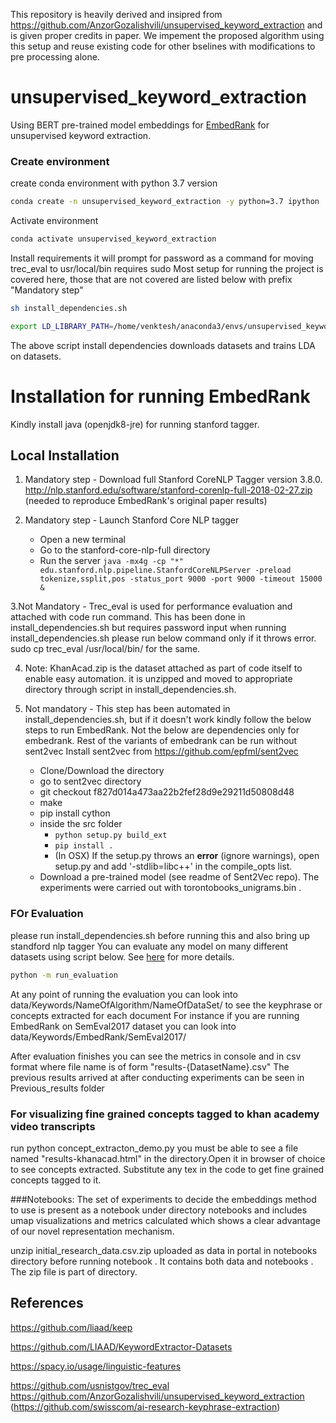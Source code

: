 This repository is heavily derived and insipred from https://github.com/AnzorGozalishvili/unsupervised_keyword_extraction and is given proper credits in paper. We impement the proposed algorithm using this setup and reuse existing code for other bselines with modifications to pre processing alone.

# unsupervised_keyword_extraction
Using BERT pre-trained model embeddings for [EmbedRank](https://github.com/swisscom/ai-research-keyphrase-extraction) for unsupervised keyword extraction.


###  Create environment
create conda environment with python 3.7 version
```bash
conda create -n unsupervised_keyword_extraction -y python=3.7 ipython
```

Activate environment
```bash
conda activate unsupervised_keyword_extraction
```

Install requirements it will prompt for password as a command for moving trec_eval to usr/local/bin requires sudo
Most setup for running the project is covered here, those that are not covered are listed below with prefix "Mandatory step"
```bash
sh install_dependencies.sh

export LD_LIBRARY_PATH=/home/venktesh/anaconda3/envs/unsupervised_keyword_extraction/lib

```
The above script install dependencies downloads datasets 
and trains LDA on datasets.

# Installation for running EmbedRank

Kindly install java (openjdk8-jre) for running stanford tagger.
## Local Installation

1. Mandatory step -  Download full Stanford CoreNLP Tagger version 3.8.0.
http://nlp.stanford.edu/software/stanford-corenlp-full-2018-02-27.zip (needed to reproduce EmbedRank's original paper results)




2.  Mandatory step - Launch Stanford Core NLP tagger
    * Open a new terminal
    * Go to the stanford-core-nlp-full directory
    * Run the server `java -mx4g -cp "*" edu.stanford.nlp.pipeline.StanfordCoreNLPServer -preload tokenize,ssplit,pos -status_port 9000 -port 9000 -timeout 15000 & `

3.Not Mandatory -  Trec_eval is used for performance evaluation and attached with code run command. This has been done in install_dependencies.sh but requires password input when running install_dependencies.sh please run below command only if it throws error.
   sudo cp trec_eval /usr/local/bin/ for the same.

4. Note: KhanAcad.zip is the dataset attached as part of code itself to enable easy automation. it is unzipped and moved to appropriate directory through script in install_dependencies.sh.

5. Not mandatory - This step has been automated in install_dependencies.sh, but if it doesn't work kindly follow the below steps
to run EmbedRank. Not the below are dependencies only for embedrank. Rest of the variants of embedrank can be run without sent2vec
 Install sent2vec from 
https://github.com/epfml/sent2vec
    * Clone/Download the directory
    * go to sent2vec directory
    * git checkout f827d014a473aa22b2fef28d9e29211d50808d48
    * make
    * pip install cython
    * inside the src folder 
        * ``python setup.py build_ext``
        * ``pip install . ``
        * (In OSX) If the setup.py throws an **error** (ignore warnings), open setup.py and add '-stdlib=libc++' in the compile_opts list.        
    * Download a pre-trained model (see readme of Sent2Vec repo). The experiments were carried out with torontobooks_unigrams.bin .

### FOr  Evaluation
please run install_dependencies.sh before running this and also bring up standford nlp tagger
You can evaluate any  model on many different datasets using script below. See [here](run_evaluation.py) for more details. 
```bash
python -m run_evaluation
```
At any point of running the evaluation you can look into data/Keywords/NameOfAlgorithm/NameOfDataSet/ to see the 
keyphrase or concepts extracted for each document
For instance if you are running EmbedRank on SemEval2017 dataset
you can look into 
data/Keywords/EmbedRank/SemEval2017/

After evaluation finishes you can see the metrics in console and in csv format where file name is of form "results-{DatasetName}.csv"
The previous results arrived at after conducting experiments can be seen in Previous_results folder

### For visualizing fine grained concepts tagged to khan academy video transcripts
run  python concept_extracton_demo.py
you must be able to see a file named "results-khanacad.html"
in the directory.Open it in browser of choice to see concepts extracted.
Substitute any tex in the code to get fine grained concepts tagged to it.

###Notebooks:
The set of experiments to decide the embeddings method to use is present as a notebook under directory notebooks and includes umap visualizations and metrics calculated which shows a clear advantage of our novel representation mechanism.

unzip initial_research_data.csv.zip uploaded as data in portal in notebooks directory before running notebook  . It contains both data and notebooks . The zip file is part of directory.

## References

https://github.com/liaad/keep

https://github.com/LIAAD/KeywordExtractor-Datasets

https://spacy.io/usage/linguistic-features

https://github.com/usnistgov/trec_eval
https://github.com/AnzorGozalishvili/unsupervised_keyword_extraction
(https://github.com/swisscom/ai-research-keyphrase-extraction)

